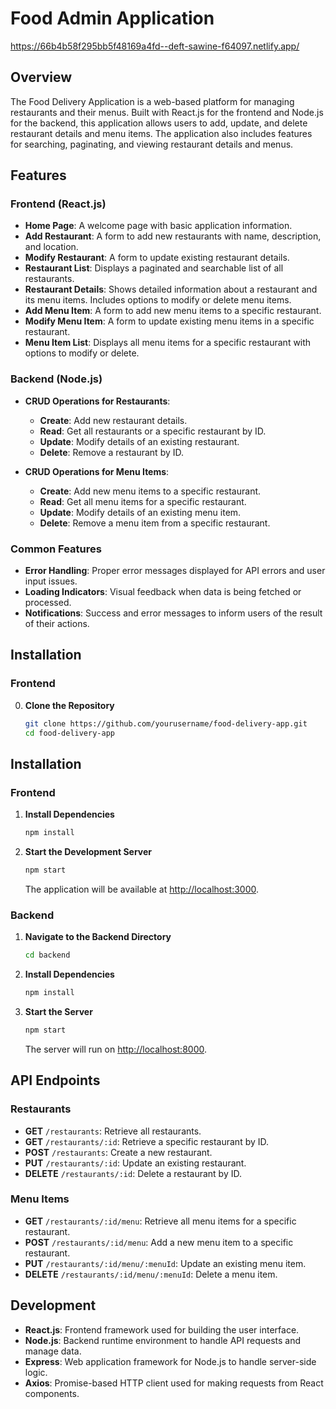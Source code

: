 # Food Admin Application

https://66b4b58f295bb5f48169a4fd--deft-sawine-f64097.netlify.app/

## Overview

The Food Delivery Application is a web-based platform for managing restaurants and their menus. Built with React.js for the frontend and Node.js for the backend, this application allows users to add, update, and delete restaurant details and menu items. The application also includes features for searching, paginating, and viewing restaurant details and menus.

## Features

### Frontend (React.js)

- **Home Page**: A welcome page with basic application information.
- **Add Restaurant**: A form to add new restaurants with name, description, and location.
- **Modify Restaurant**: A form to update existing restaurant details.
- **Restaurant List**: Displays a paginated and searchable list of all restaurants.
- **Restaurant Details**: Shows detailed information about a restaurant and its menu items. Includes options to modify or delete menu items.
- **Add Menu Item**: A form to add new menu items to a specific restaurant.
- **Modify Menu Item**: A form to update existing menu items in a specific restaurant.
- **Menu Item List**: Displays all menu items for a specific restaurant with options to modify or delete.

### Backend (Node.js)

- **CRUD Operations for Restaurants**:
  - **Create**: Add new restaurant details.
  - **Read**: Get all restaurants or a specific restaurant by ID.
  - **Update**: Modify details of an existing restaurant.
  - **Delete**: Remove a restaurant by ID.

- **CRUD Operations for Menu Items**:
  - **Create**: Add new menu items to a specific restaurant.
  - **Read**: Get all menu items for a specific restaurant.
  - **Update**: Modify details of an existing menu item.
  - **Delete**: Remove a menu item from a specific restaurant.

### Common Features

- **Error Handling**: Proper error messages displayed for API errors and user input issues.
- **Loading Indicators**: Visual feedback when data is being fetched or processed.
- **Notifications**: Success and error messages to inform users of the result of their actions.

## Installation

### Frontend

0. **Clone the Repository**
   ```bash
   git clone https://github.com/yourusername/food-delivery-app.git
   cd food-delivery-app

## Installation

### Frontend

1. **Install Dependencies**

    ```bash
    npm install
    ```

2. **Start the Development Server**

    ```bash
    npm start
    ```

   The application will be available at [http://localhost:3000](http://localhost:3000).

### Backend

1. **Navigate to the Backend Directory**

    ```bash
    cd backend
    ```

2. **Install Dependencies**

    ```bash
    npm install
    ```

3. **Start the Server**

    ```bash
    npm start
    ```

   The server will run on [http://localhost:8000](http://localhost:8000).

## API Endpoints

### Restaurants

- **GET** `/restaurants`: Retrieve all restaurants.
- **GET** `/restaurants/:id`: Retrieve a specific restaurant by ID.
- **POST** `/restaurants`: Create a new restaurant.
- **PUT** `/restaurants/:id`: Update an existing restaurant.
- **DELETE** `/restaurants/:id`: Delete a restaurant by ID.

### Menu Items

- **GET** `/restaurants/:id/menu`: Retrieve all menu items for a specific restaurant.
- **POST** `/restaurants/:id/menu`: Add a new menu item to a specific restaurant.
- **PUT** `/restaurants/:id/menu/:menuId`: Update an existing menu item.
- **DELETE** `/restaurants/:id/menu/:menuId`: Delete a menu item.

## Development

- **React.js**: Frontend framework used for building the user interface.
- **Node.js**: Backend runtime environment to handle API requests and manage data.
- **Express**: Web application framework for Node.js to handle server-side logic.
- **Axios**: Promise-based HTTP client used for making requests from React components.
